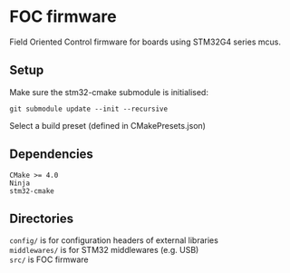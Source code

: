 # FOC firmware

Field Oriented Control firmware for boards using STM32G4 series mcus.

## Setup

Make sure the stm32-cmake submodule is initialised:

```
git submodule update --init --recursive
```

Select a build preset (defined in CMakePresets.json)

## Dependencies

```
CMake >= 4.0
Ninja
stm32-cmake
```

## Directories

```config/``` is for configuration headers of external libraries\
```middlewares/``` is for STM32 middlewares (e.g. USB)\
```src/``` is FOC firmware
